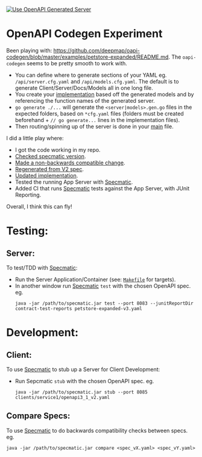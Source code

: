 [![Use OpenAPI Generated Server](https://github.com/jackson15j/go_noodling/actions/workflows/use_openapi_generated_server.yaml/badge.svg)](https://github.com/jackson15j/go_noodling/actions/workflows/use_openapi_generated_server.yaml)

# OpenAPI Codegen Experiment

Been playing with:
https://github.com/deepmap/oapi-codegen/blob/master/examples/petstore-expanded/README.md. The
`oapi-codegen` seems to be pretty smooth to work with.

* You can define where to generate sections of your YAML
  eg. `/api/server.cfg.yaml` and `/api/models.cfg.yaml`. The default is to
  generate Client/Server/Docs/Models all in one long file.
* You create your
  [implementation](https://github.com/deepmap/oapi-codegen/blob/master/examples/petstore-expanded/echo/api/petstore.go)
  based off the generated models and by referencing the function names of the
  generated server.
* `go generate ./...` will generate the `<server|models>.gen.go` files in the
  expected folders, based on `*cfg.yaml` files (folders must be created
  beforehand + `// go generate...`  lines in the implementation files).
* Then routing/spinning up of the server is done in your
  [main](https://github.com/deepmap/oapi-codegen/blob/master/examples/petstore-expanded/echo/petstore.go)
  file.

I did a little play where:

* I got the code working in my repo.
* [Checked specmatic version](https://github.com/jackson15j/go_noodling/commit/d7b168d0831de4198f4572d6122c43e0ad13c733).
* [Made a non-backwards compatible change](https://github.com/jackson15j/go_noodling/commit/73dcd020aa1dc367b64bde9e6ec3c7eab00e3ab7).
* [Regenerated from V2 spec](https://github.com/jackson15j/go_noodling/commit/faff1f0b1e334f046a400c064694f7c2457af517).
* [Updated implementation](https://github.com/jackson15j/go_noodling/commit/85edba229d88ba2665a85defcfbcca2702e1d4b5).
* Tested the running App Server with [Specmatic].
* Added CI that runs [Specmatic] tests against the App Server, with JUnit
  Reporting.

Overall, I think this can fly!


# Testing:
## Server:

To test/TDD with [Specmatic]:

- Run the Server Application/Container (see: [`Makefile`](Makefile) for
  targets).
- In another window run [Specmatic] `test` with the chosen OpenAPI spec. eg.
  ```shell
  java -jar /path/to/specmatic.jar test --port 8083 --junitReportDir contract-test-reports petstore-expanded-v3.yaml
  ```

# Development:
## Client:

To use [Specmatic] to stub up a Server for Client Development:

- Run Sepcmatic `stub` with the chosen OpenAPI spec. eg.
  ```shell
  java -jar /path/to/specmatic.jar stub --port 8085 clients/service1/openapi3_1_v2.yaml
  ```

## Compare Specs:

To use [Specmatic] to do backwards compatibility checks between specs. eg.

```shell
java -jar /path/to/specmatic.jar compare <spec_vX.yaml> <spec_vY.yaml>
```


[Specmatic]: https://specmatic.in/documentation.html
